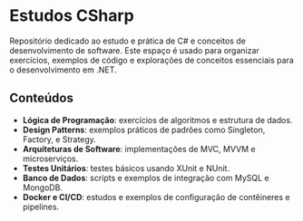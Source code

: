 # Estudos CSharp

Repositório dedicado ao estudo e prática de C# e conceitos de desenvolvimento de software. Este espaço é usado para organizar exercícios, exemplos de código e explorações de conceitos essenciais para o desenvolvimento em .NET.

## Conteúdos

- **Lógica de Programação**: exercícios de algoritmos e estrutura de dados.
- **Design Patterns**: exemplos práticos de padrões como Singleton, Factory, e Strategy.
- **Arquiteturas de Software**: implementações de MVC, MVVM e microserviços.
- **Testes Unitários**: testes básicos usando XUnit e NUnit.
- **Banco de Dados**: scripts e exemplos de integração com MySQL e MongoDB.
- **Docker e CI/CD**: estudos e exemplos de configuração de contêineres e pipelines.



